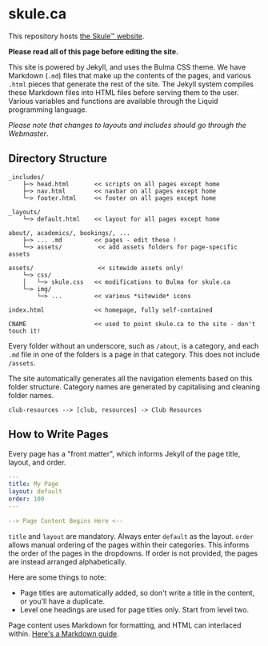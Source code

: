 # skule.ca

This repository hosts [the Skule™ website](https://skule.ca). 

**Please read all of this page before editing the site.**

This site is powered by Jekyll, and uses the Bulma CSS theme. We have Markdown (`.md`) files that make up the contents of the pages, and various `.html` pieces that generate the rest of the site. The Jekyll system compiles these Markdown files into HTML files before serving them to the user. Various variables and functions are available through the Liquid programming language.

*Please note that changes to layouts and includes should go through the Webmaster*.

## Directory Structure

```
_includes/
    ├─> head.html       << scripts on all pages except home
    ├─> nav.html        << navbar on all pages except home
    └─> footer.html     << footer on all pages except home
    
_layouts/
    └─> default.html    << layout for all pages except home

about/, academics/, bookings/, ...
    ├─> ... .md         << pages - edit these !
    └─> assets/          << add assets folders for page-specific assets

assets/                  << sitewide assets only!
    └─> css/
    │   └─> skule.css   << modifications to Bulma for skule.ca
    └─> img/
        └─> ...         << various *sitewide* icons 

index.html              << homepage, fully self-contained

CNAME                   << used to point skule.ca to the site - don't touch it!
```

Every folder without an underscore, such as `/about`, is a category, and each `.md` file in one of the folders is a page in that category. This does not include `/assets`. 

The site automatically generates all the navigation elements based on this folder structure. Category names are generated by capitalising and cleaning folder names. 
```
club-resources --> [club, resources] -> Club Resources
```

## How to Write Pages

Every page has a "front matter", which informs Jekyll of the page title, layout, and order.

```yml
---
title: My Page
layout: default
order: 100
---

--> Page Content Begins Here <--
```
`title` and `layout` are mandatory. Always enter `default` as the layout. `order` allows manual ordering of the pages within their categories. This informs the order of the pages in the dropdowns. If order is not provided, the pages are instead arranged alphabetically.

Here are some things to note:
- Page titles are automatically added, so don't write a title in the content, or you'll have a duplicate.
- Level one headings are used for page titles only. Start from level two.

Page content uses Markdown for formatting, and HTML can interlaced within. [Here's a Markdown guide](https://www.markdownguide.org/basic-syntax/).
